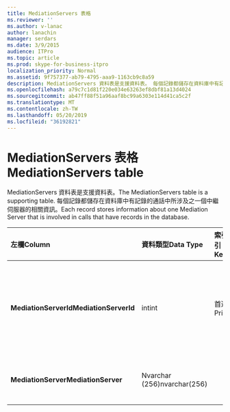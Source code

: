 ```yaml
---
title: MediationServers 表格
ms.reviewer: ''
ms.author: v-lanac
author: lanachin
manager: serdars
ms.date: 3/9/2015
audience: ITPro
ms.topic: article
ms.prod: skype-for-business-itpro
localization_priority: Normal
ms.assetid: 9f757377-ab79-4795-aaa9-1163cb9c8a59
description: MediationServers 資料表是支援資料表。 每個記錄都儲存在資料庫中有記錄的通話中所涉及之一個中繼伺服器的相關資訊。
ms.openlocfilehash: a79c7c1d81f220e034e63263ef8dbf81a13d4024
ms.sourcegitcommit: ab47ff88f51a96aaf8bc99a6303e114d41ca5c2f
ms.translationtype: MT
ms.contentlocale: zh-TW
ms.lasthandoff: 05/20/2019
ms.locfileid: "36192821"
---
```

# <a name="mediationservers-table"></a><span data-ttu-id="182c2-104">MediationServers 表格</span><span class="sxs-lookup"><span data-stu-id="182c2-104">MediationServers table</span></span>
 
<span data-ttu-id="182c2-105">MediationServers 資料表是支援資料表。</span><span class="sxs-lookup"><span data-stu-id="182c2-105">The MediationServers table is a supporting table.</span></span> <span data-ttu-id="182c2-106">每個記錄都儲存在資料庫中有記錄的通話中所涉及之一個中繼伺服器的相關資訊。</span><span class="sxs-lookup"><span data-stu-id="182c2-106">Each record stores information about one Mediation Server that is involved in calls that have records in the database.</span></span>
  
|<span data-ttu-id="182c2-107">**左欄**</span><span class="sxs-lookup"><span data-stu-id="182c2-107">**Column**</span></span>|<span data-ttu-id="182c2-108">**資料類型**</span><span class="sxs-lookup"><span data-stu-id="182c2-108">**Data Type**</span></span>|<span data-ttu-id="182c2-109">**索引鍵/索引**</span><span class="sxs-lookup"><span data-stu-id="182c2-109">**Key/Index**</span></span>|<span data-ttu-id="182c2-110">**詳細資料**</span><span class="sxs-lookup"><span data-stu-id="182c2-110">**Details**</span></span>|
|:-----|:-----|:-----|:-----|
|<span data-ttu-id="182c2-111">**MediationServerId**</span><span class="sxs-lookup"><span data-stu-id="182c2-111">**MediationServerId**</span></span> <br/> |<span data-ttu-id="182c2-112">int</span><span class="sxs-lookup"><span data-stu-id="182c2-112">int</span></span>  <br/> |<span data-ttu-id="182c2-113">首選</span><span class="sxs-lookup"><span data-stu-id="182c2-113">Primary</span></span>  <br/> |<span data-ttu-id="182c2-114">標識此中繼伺服器的唯一號碼。</span><span class="sxs-lookup"><span data-stu-id="182c2-114">Unique number identifying this Mediation Server.</span></span>  <br/> |
|<span data-ttu-id="182c2-115">**MediationServer**</span><span class="sxs-lookup"><span data-stu-id="182c2-115">**MediationServer**</span></span> <br/> |<span data-ttu-id="182c2-116">Nvarchar (256)</span><span class="sxs-lookup"><span data-stu-id="182c2-116">nvarchar(256)</span></span>  <br/> | <br/> |<span data-ttu-id="182c2-117">中繼伺服器名稱。</span><span class="sxs-lookup"><span data-stu-id="182c2-117">Mediation Server name.</span></span>  <br/> |
   

